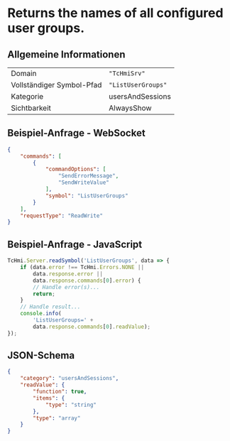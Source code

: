 # Returns the names of all configured user groups.

## Allgemeine Informationen

|  |  |
| - | - |
| Domain | `"TcHmiSrv"` |
| Vollständiger Symbol-Pfad | `"ListUserGroups"` |
| Kategorie | usersAndSessions |
| Sichtbarkeit | AlwaysShow |

## Beispiel-Anfrage - WebSocket

```json
{
    "commands": [
        {
            "commandOptions": [
                "SendErrorMessage",
                "SendWriteValue"
            ],
            "symbol": "ListUserGroups"
        }
    ],
    "requestType": "ReadWrite"
}
```

## Beispiel-Anfrage - JavaScript

```javascript
TcHmi.Server.readSymbol('ListUserGroups', data => {
    if (data.error !== TcHmi.Errors.NONE ||
        data.response.error ||
        data.response.commands[0].error) {
        // Handle error(s)...
        return;
    }
    // Handle result...
    console.info(
        'ListUserGroups=' +
        data.response.commands[0].readValue);
});
```

## JSON-Schema

```json
{
    "category": "usersAndSessions",
    "readValue": {
        "function": true,
        "items": {
            "type": "string"
        },
        "type": "array"
    }
}
```

